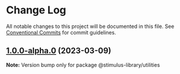 # Change Log

All notable changes to this project will be documented in this file.
See [Conventional Commits](https://conventionalcommits.org) for commit guidelines.

## [1.0.0-alpha.0](https://github.com/Sub-Xaero/stimulus-library/compare/v0.9.11...v1.0.0-alpha.0) (2023-03-09)

**Note:** Version bump only for package @stimulus-library/utilities


